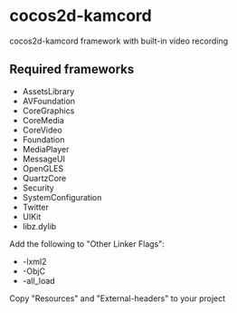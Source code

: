 cocos2d-kamcord
===============

cocos2d-kamcord framework with built-in video recording

Required frameworks
----------------------
* AssetsLibrary
* AVFoundation
* CoreGraphics
* CoreMedia
* CoreVideo
* Foundation
* MediaPlayer
* MessageUI
* OpenGLES
* QuartzCore
* Security
* SystemConfiguration
* Twitter
* UIKit
* libz.dylib

Add the following to "Other Linker Flags":
* -lxml2
* -ObjC
* -all_load

Copy "Resources" and "External-headers" to your project

